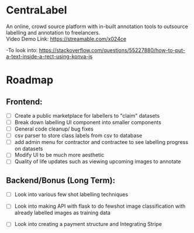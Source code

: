 # CentraLabel
An online, crowd source platform with in-built annotation tools to outsource labelling and annotation to freelancers. <br>
Video Demo Link: https://streamable.com/x024ce

-To look into: https://stackoverflow.com/questions/55227880/how-to-put-a-text-inside-a-rect-using-konva-js

# Roadmap
## Frontend:

 * [ ] Create a public marketplace for labellers to "claim" datasets
 * [ ] Break down labelling UI component into smaller components
 * [ ] General code cleanup/ bug fixes
 * [ ] csv parser to store class labels from csv to database
 * [ ] add admin menu for contractor and contractee to see labelling progress on datasets
 * [ ] Modify UI to be much more aesthetic
 * [ ] Quality of life updates such as viewing upcoming images to annotate
 
## Backend/Bonus (Long Term):

 * [ ] Look into various few shot labelling techniques
 * [ ] Look into making API with flask to do fewshot image classification with <br> already labelled images as training data
 * [ ] Look into creating a payment structure and Integrating Stripe

